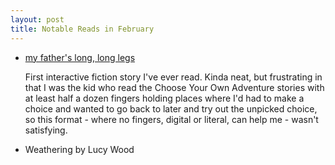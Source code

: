 ```yaml
---
layout: post
title: Notable Reads in February
---
```


* [my father's long, long legs](http://correlatedcontents.com/misc/Father.html)
	
	First interactive fiction story I've ever read. Kinda neat, but frustrating in that I was the kid who read the Choose Your Own Adventure stories with at least half a dozen fingers holding places where I'd had to make a choice and wanted to go back to later and try out the unpicked choice, so this format - where no fingers, digital or literal, can help me - wasn't satisfying. 

* Weathering by Lucy Wood	

